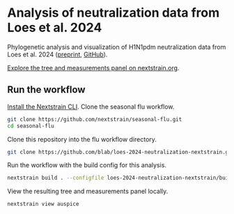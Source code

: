 # Analysis of neutralization data from Loes et al. 2024

Phylogenetic analysis and visualization of H1N1pdm neutralization data from Loes et al. 2024 ([preprint](https://doi.org/10.1101/2024.03.08.584176), [GitHub](https://github.com/jbloomlab/flu_seqneut_DRIVE_2021-22_repeat_vax/)).

[Explore the tree and measurements panel on nextstrain.org](https://nextstrain.org/groups/blab/loes-2024/ha?p=grid).

## Run the workflow

[Install the Nextstrain CLI](https://docs.nextstrain.org/en/latest/install.html).
Clone the seasonal flu workflow.

``` bash
git clone https://github.com/nextstrain/seasonal-flu.git
cd seasonal-flu
```

Clone this repository into the flu workflow directory.

``` bash
git clone https://github.com/blab/loes-2024-neutralization-nextstrain.git
```

Run the workflow with the build config for this analysis.

``` bash
nextstrain build . --configfile loes-2024-neutralization-nextstrain/build-configs/loes.yaml
```

View the resulting tree and measurements panel locally.

``` bash
nextstrain view auspice
```
